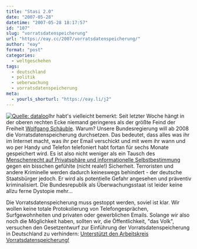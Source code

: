 ```yaml
---
title: "Stasi 2.0"
date: "2007-05-28"
datetime: "2007-05-28 18:17:57"
id: "107"
slug: "vorratsdatenspeicherung"
url: "https://eay.cc/2007/vorratsdatenspeicherung/"
author: "eay"
format: "post"
categories:
  - weltgeschehen
tags:
  - deutschland
  - politik
  - ueberwachung
  - vorratsdatenspeicherung
meta:
  - yourls_shorturl: "https://eay.li/j2"
---
```


[![](/uploads/2007/stasi20.jpg "Quelle: dataloo")](http://www.dataloo.de/stasi-20-525.html)Ihr habt's vielleicht bemerkt: Seit letzter Woche hängt in der oberen rechten Ecke niemand geringeres als der größte Feind der Freiheit [Wolfgang Schäuble](http://de.wikipedia.org/wiki/Wolfgang_Sch%C3%A4uble). Warum? Unsere Bundesregierung will ab 2008 die Vorratsdatenspeicherung durchsetzen. Das bedeutet, dass alles was ihr im Internet macht, was ihr per Email verschickt und mit wem ihr wann und wo per Handy und Telefon telefoniert habt fortan für sechs Monate gespeichert wird. Es ist also nicht weniger als ein Tausch des [Menschenrecht auf Privatsphäre und informationelle Selbstbestimmung](http://de.wikipedia.org/wiki/Menschenrechte#B.C3.BCrgerliche_und_politische_Rechte) gegen ein bisschen gefühlte (nicht reale!) Sicherheit. Terroristen und andere Kriminelle werden dadurch keineswegs behindert - der deutsche Staatsbürger jedoch. Er wird als potentielle Gefahr angesehen und präventiv kriminalisiert. Die Bundesrepublik als Überwachungsstaat ist leider keine allzu ferne Dystopie mehr...

Die Vorratsdatenspeicherung muss gestoppt werden, soviel ist klar. Wir wollen keine totale Protokolierung von Telefongesprächen, Surfgewohnheiten und privaten oder gewerblichen Emails. Solange wir also noch die Möglichkeit haben, sollten wir, die Öffentlichkeit, "das Volk", versuchen den Gesetzentwurf zur Einführung der Vorratsdatenspeicherung in Deutschland zu verhindern: [Unterstützt den Arbeitskreis Vorratsdatenspeicherung!](http://www.vorratsdatenspeicherung.de/)
